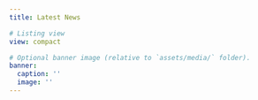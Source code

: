 ```yaml
---
title: Latest News

# Listing view
view: compact

# Optional banner image (relative to `assets/media/` folder).
banner:
  caption: ''
  image: ''
---
```

![automation status](http://nmr@nmr:8015/template-automation.htm)